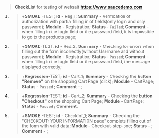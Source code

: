> **CheckList** for testing of websait **https://www.saucedemo.com**

1. > +**SMOKE** -TEST; **id** - Reg_1; **Summary** - Verification of authorization with partial filling in of fields(only login and only password); **Module** - Registration; **Status** - `Failed`; **Comment** - when filling in the login field or the password field, it is impossible to go to the products page;
2. > +**SMOKE**-TEST;  **id** - Red_2; **Summary** - Checking for errors when filling out the form incorrectly(without Username and without password); **Module** - Registration; **Status** - `Passed`; **Comment** - when filling in the login field or the password field, the message displayed correctly;
3. > +**Regression**-TEST; **id** - Cart_1; **Summary** - Checking the **button "Remove"** on the shopping Cart Page (click); **Module** - CartPage; **Status** - `Passed` ; **Comment** - ;
4. > +**Regression**-TEST; **id** - Cart_2; **Summary** - Checking the **button "Checkout"** on the shopping Cart Page; **Module** - CartPage; **Status** - `Passed` ; **Comment**.
5. > +**SMOKE** -TEST; **id** - CheckInf_1; **Summary** - Checking the "CHECKOUT: YOUR INFORMATION page"  complete filling out of the form with valid data; **Module** - Checkout-step-one; **Status** - ; **Comment** - ;
 